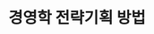 ---
title : 경영학 전략기획 방법

categories : 경영학 회사의 중장기 전략방향을 설정하는 전략기획 업무, 그에대한 해법

description : 

toc :

toc_label : 

tags :

last_modified_at :
---